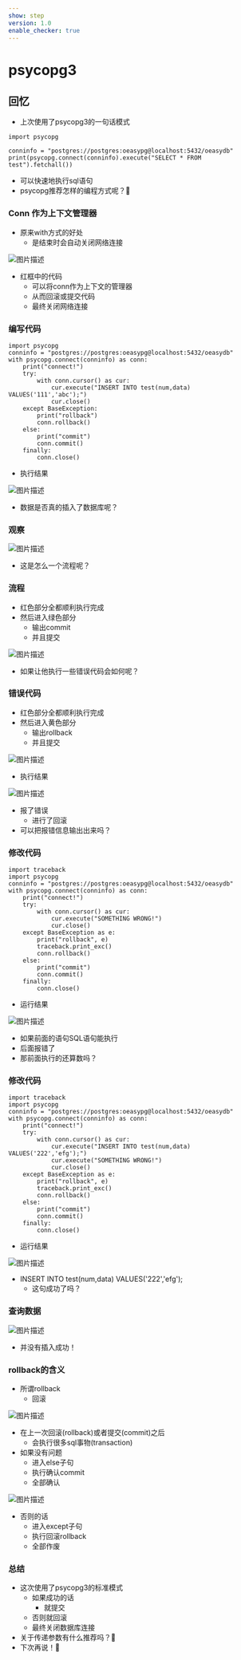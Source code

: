 ```yaml
---
show: step
version: 1.0
enable_checker: true
---
```


# psycopg3

## 回忆

- 上次使用了psycopg3的一句话模式


```
import psycopg

conninfo = "postgres://postgres:oeasypg@localhost:5432/oeasydb"
print(psycopg.connect(conninfo).execute("SELECT * FROM test").fetchall())
```

- 可以快速地执行sql语句
- psycopg推荐怎样的编程方式呢？🤔

### Conn 作为上下文管理器

- 原来with方式的好处
	- 是结束时会自动关闭网络连接

![图片描述](https://doc.shiyanlou.com/courses/uid1190679-20221230-1672366495124)

- 红框中的代码
	- 可以将conn作为上下文的管理器
	- 从而回滚或提交代码
	- 最终关闭网络连接



### 编写代码

```
import psycopg
conninfo = "postgres://postgres:oeasypg@localhost:5432/oeasydb"
with psycopg.connect(conninfo) as conn:
    print("connect!")
    try:
        with conn.cursor() as cur:
            cur.execute("INSERT INTO test(num,data) VALUES('111','abc');")
            cur.close()
    except BaseException:
        print("rollback")
        conn.rollback()
    else:
        print("commit")
        conn.commit()
    finally:
        conn.close()
```

- 执行结果

![图片描述](https://doc.shiyanlou.com/courses/uid1190679-20230406-1680776235468)

- 数据是否真的插入了数据库呢？

### 观察

![图片描述](https://doc.shiyanlou.com/courses/uid1190679-20230406-1680776459759)

- 这是怎么一个流程呢？

### 流程

- 红色部分全都顺利执行完成
- 然后进入绿色部分
	- 输出commit
	- 并且提交

![图片描述](https://doc.shiyanlou.com/courses/uid1190679-20230406-1680776534012)

- 如果让他执行一些错误代码会如何呢？

### 错误代码

- 红色部分全都顺利执行完成
- 然后进入黄色部分
	- 输出rollback
	- 并且提交

![图片描述](https://doc.shiyanlou.com/courses/uid1190679-20230406-1680776739181)

- 执行结果

![图片描述](https://doc.shiyanlou.com/courses/uid1190679-20230330-1680187146502)

- 报了错误
	- 进行了回滚
- 可以把报错信息输出出来吗？

### 修改代码

```
import traceback
import psycopg
conninfo = "postgres://postgres:oeasypg@localhost:5432/oeasydb"
with psycopg.connect(conninfo) as conn:
    print("connect!")
    try:
        with conn.cursor() as cur:
            cur.execute("SOMETHING WRONG!")
            cur.close()
    except BaseException as e:
        print("rollback", e)
        traceback.print_exc()
        conn.rollback()
    else:
        print("commit")
        conn.commit()
    finally:
        conn.close()
```

- 运行结果

![图片描述](https://doc.shiyanlou.com/courses/uid1190679-20230406-1680776973637)

- 如果前面的语句SQL语句能执行
- 后面报错了
- 那前面执行的还算数吗？

### 修改代码

```
import traceback
import psycopg
conninfo = "postgres://postgres:oeasypg@localhost:5432/oeasydb"
with psycopg.connect(conninfo) as conn:
    print("connect!")
    try:
        with conn.cursor() as cur:
            cur.execute("INSERT INTO test(num,data) VALUES('222','efg');")
            cur.execute("SOMETHING WRONG!")
            cur.close()
    except BaseException as e:
        print("rollback", e)
        traceback.print_exc()
        conn.rollback()
    else:
        print("commit")
        conn.commit()
    finally:
        conn.close()
```

- 运行结果

![图片描述](https://doc.shiyanlou.com/courses/uid1190679-20230406-1680777173223)

- INSERT INTO test(num,data) VALUES('222','efg');
	- 这句成功了吗？

### 查询数据

![图片描述](https://doc.shiyanlou.com/courses/uid1190679-20230406-1680777237286)

- 并没有插入成功！

### rollback的含义

- 所谓rollback
	- 回滚

![图片描述](https://doc.shiyanlou.com/courses/uid1190679-20230406-1680777427460)

- 在上一次回滚(rollback)或者提交(commit)之后
	- 会执行很多sql事物(transaction)
- 如果没有问题
	- 进入else子句
	- 执行确认commit
	- 全部确认

![图片描述](https://doc.shiyanlou.com/courses/uid1190679-20230406-1680777631154)

- 否则的话
	- 进入except子句
	- 执行回滚rollback
	- 全部作废

### 总结

- 这次使用了psycopg3的标准模式
	- 如果成功的话
		- 就提交
	- 否则就回滚
	- 最终关闭数据库连接
- 关于传递参数有什么推荐吗？🤔
- 下次再说！👋
